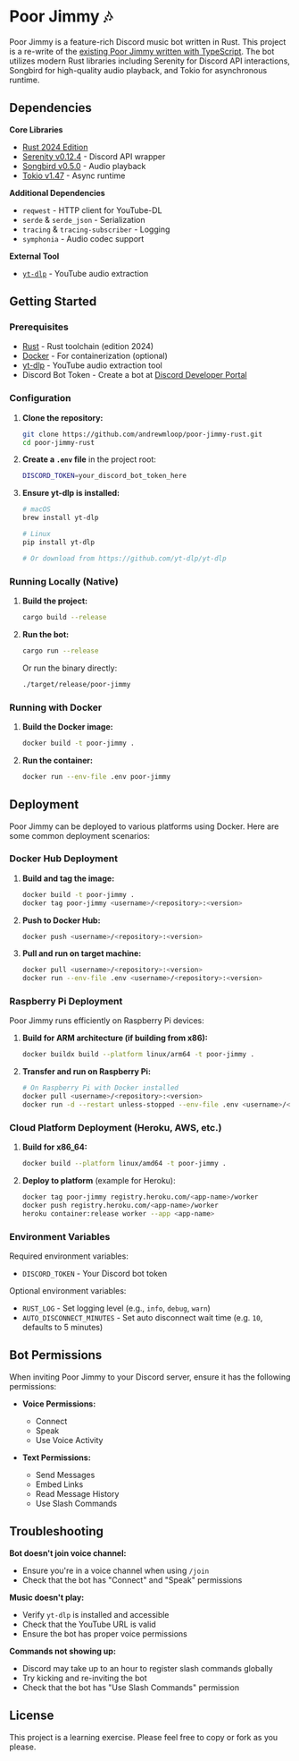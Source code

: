 # Poor Jimmy 🎶

Poor Jimmy is a feature-rich Discord music bot written in Rust. This project is a re-write of the [existing Poor Jimmy written with TypeScript](https://github.com/andrewmloop/poor-jimmy). The bot utilizes modern Rust libraries including Serenity for Discord API interactions, Songbird for high-quality audio playback, and Tokio for asynchronous runtime.

## Dependencies

**Core Libraries**
- [Rust 2024 Edition](https://www.rust-lang.org/learn)
- [Serenity v0.12.4](https://docs.rs/serenity/latest/serenity/) - Discord API wrapper
- [Songbird v0.5.0](https://docs.rs/songbird/latest/songbird/) - Audio playback
- [Tokio v1.47](https://tokio.rs/) - Async runtime

**Additional Dependencies**
- `reqwest` - HTTP client for YouTube-DL
- `serde` & `serde_json` - Serialization
- `tracing` & `tracing-subscriber` - Logging
- `symphonia` - Audio codec support

**External Tool**
- [`yt-dlp`](https://github.com/yt-dlp/yt-dlp) - YouTube audio extraction

## Getting Started

### Prerequisites

- [Rust](https://www.rust-lang.org/tools/install) - Rust toolchain (edition 2024)
- [Docker](https://www.docker.com/get-started) - For containerization (optional)
- [yt-dlp](https://github.com/yt-dlp/yt-dlp) - YouTube audio extraction tool
- Discord Bot Token - Create a bot at [Discord Developer Portal](https://discord.com/developers/applications)

### Configuration

1. **Clone the repository:**
   ```bash
   git clone https://github.com/andrewmloop/poor-jimmy-rust.git
   cd poor-jimmy-rust
   ```

2. **Create a `.env` file** in the project root:
   ```bash
   DISCORD_TOKEN=your_discord_bot_token_here
   ```

3. **Ensure yt-dlp is installed:**
   ```bash
   # macOS
   brew install yt-dlp

   # Linux
   pip install yt-dlp

   # Or download from https://github.com/yt-dlp/yt-dlp
   ```

### Running Locally (Native)

1. **Build the project:**
   ```bash
   cargo build --release
   ```

2. **Run the bot:**
   ```bash
   cargo run --release
   ```

   Or run the binary directly:
   ```bash
   ./target/release/poor-jimmy
   ```

### Running with Docker

1. **Build the Docker image:**
   ```bash
   docker build -t poor-jimmy .
   ```

2. **Run the container:**
   ```bash
   docker run --env-file .env poor-jimmy
   ```

## Deployment

Poor Jimmy can be deployed to various platforms using Docker. Here are some common deployment scenarios:

### Docker Hub Deployment

1. **Build and tag the image:**
   ```bash
   docker build -t poor-jimmy .
   docker tag poor-jimmy <username>/<repository>:<version>
   ```

2. **Push to Docker Hub:**
   ```bash
   docker push <username>/<repository>:<version>
   ```

3. **Pull and run on target machine:**
   ```bash
   docker pull <username>/<repository>:<version>
   docker run --env-file .env <username>/<repository>:<version>
   ```

### Raspberry Pi Deployment

Poor Jimmy runs efficiently on Raspberry Pi devices:

1. **Build for ARM architecture (if building from x86):**
   ```bash
   docker buildx build --platform linux/arm64 -t poor-jimmy .
   ```

2. **Transfer and run on Raspberry Pi:**
   ```bash
   # On Raspberry Pi with Docker installed
   docker pull <username>/<repository>:<version>
   docker run -d --restart unless-stopped --env-file .env <username>/<repository>
   ```

### Cloud Platform Deployment (Heroku, AWS, etc.)

1. **Build for x86_64:**
   ```bash
   docker build --platform linux/amd64 -t poor-jimmy .
   ```

2. **Deploy to platform** (example for Heroku):
   ```bash
   docker tag poor-jimmy registry.heroku.com/<app-name>/worker
   docker push registry.heroku.com/<app-name>/worker
   heroku container:release worker --app <app-name>
   ```

### Environment Variables

Required environment variables:
- `DISCORD_TOKEN` - Your Discord bot token

Optional environment variables:
- `RUST_LOG` - Set logging level (e.g., `info`, `debug`, `warn`)
- `AUTO_DISCONNECT_MINUTES` - Set auto disconnect wait time (e.g. `10`, defaults to 5 minutes)

## Bot Permissions

When inviting Poor Jimmy to your Discord server, ensure it has the following permissions:

- **Voice Permissions:**
  - Connect
  - Speak
  - Use Voice Activity

- **Text Permissions:**
  - Send Messages
  - Embed Links
  - Read Message History
  - Use Slash Commands


## Troubleshooting

**Bot doesn't join voice channel:**
- Ensure you're in a voice channel when using `/join`
- Check that the bot has "Connect" and "Speak" permissions

**Music doesn't play:**
- Verify `yt-dlp` is installed and accessible
- Check that the YouTube URL is valid
- Ensure the bot has proper voice permissions

**Commands not showing up:**
- Discord may take up to an hour to register slash commands globally
- Try kicking and re-inviting the bot
- Check that the bot has "Use Slash Commands" permission

## License

This project is a learning exercise. Please feel free to copy or fork as you please.
